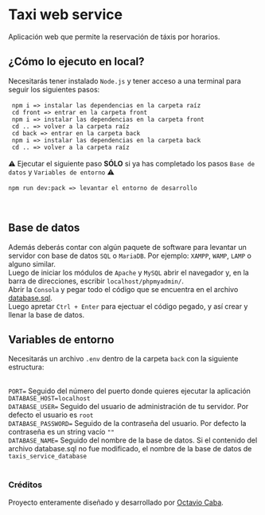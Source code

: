 # Taxi web service
Aplicación web que permite la reservación de táxis por horarios.

## ¿Cómo lo ejecuto en local?
Necesitarás tener instalado `Node.js` y tener acceso a una terminal para seguir los siguientes pasos:
<br />
<br />
``
npm i => instalar las dependencias en la carpeta raíz``<br />``
cd front => entrar en la carpeta front``<br />``
npm i => instalar las dependencias en la carpeta front``<br />``
cd .. => volver a la carpeta raíz``<br />``
cd back => entrar en la carpeta back``<br />``
npm i => instalar las dependencias en la carpeta back``<br />``
cd .. => volver a la carpeta raíz``<br />
<br />
:warning: Ejecutar el siguiente paso **SÓLO** si ya has completado los pasos `Base de datos` y `Variables de entorno` :warning:<br />
<br />
`npm run dev:pack => levantar el entorno de desarrollo`

<br />

## Base de datos
Además deberás contar con algún paquete de software para levantar un servidor con base de datos `SQL` o `MariaDB`. Por ejemplo: `XAMPP`, `WAMP`, `LAMP` o alguno similar.<br />
Luego de iniciar los módulos de `Apache` y `MySQL` abrir el navegador y, en la barra de direcciones, escribir `localhost/phpmyadmin/`.<br />
Abrir la `Consola` y pegar todo el código que se encuentra en el archivo [database.sql](./database.sql).<br />
Luego apretar `Ctrl + Enter` para ejectuar el código pegado, y así crear y llenar la base de datos.
<br />

## Variables de entorno
Necesitarás un archivo `.env` dentro de la carpeta `back` con la siguiente estructura:
<br />
<br />

`PORT=` Seguido del número del puerto donde quieres ejecutar la aplicación<br />
`DATABASE_HOST=localhost`<br />
`DATABASE_USER=` Seguido del usuario de administración de tu servidor. Por defecto el usuario es `root`<br />
`DATABASE_PASSWORD=` Seguido de la contraseña del usuario. Por defecto la contraseña es un string vacío `""`<br />
`DATABASE_NAME=` Seguido del nombre de la base de datos. Si el contenido del archivo database.sql no fue modificado, el nombre de la base de datos de `taxis_service_database`<br />
<br />

### Créditos
Proyecto enteramente diseñado y desarrollado por [Octavio Caba](https://octaviocaba.github.io/portafolio/).
